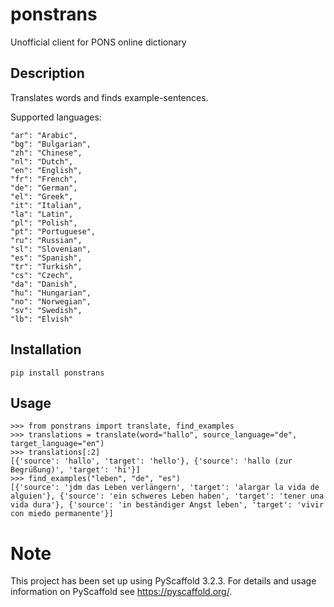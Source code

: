 # ponstrans


Unofficial client for PONS online dictionary


## Description

Translates words and finds example-sentences.

Supported languages:
```
"ar": "Arabic",
"bg": "Bulgarian",
"zh": "Chinese",
"nl": "Dutch",
"en": "English",
"fr": "French",
"de": "German",
"el": "Greek",
"it": "Italian",
"la": "Latin",
"pl": "Polish",
"pt": "Portuguese",
"ru": "Russian",
"sl": "Slovenian",
"es": "Spanish",
"tr": "Turkish",
"cs": "Czech",
"da": "Danish",
"hu": "Hungarian",
"no": "Norwegian",
"sv": "Swedish",
"lb": "Elvish"
```

## Installation
```
pip install ponstrans
```

## Usage

```
>>> from ponstrans import translate, find_examples
>>> translations = translate(word="hallo", source_language="de", target_language="en")
>>> translations[:2]
[{'source': 'hallo', 'target': 'hello'}, {'source': 'hallo (zur Begrüßung)', 'target': 'hi'}]
>>> find_examples("leben", "de", "es")
[{'source': 'jdm das Leben verlängern', 'target': 'alargar la vida de alguien'}, {'source': 'ein schweres Leben haben', 'target': 'tener una vida dura'}, {'source': 'in beständiger Angst leben', 'target': 'vivir con miedo permanente'}]
```

Note
====

This project has been set up using PyScaffold 3.2.3. For details and usage
information on PyScaffold see https://pyscaffold.org/.

